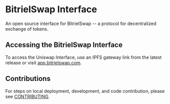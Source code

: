 # BitrielSwap Interface

An open source interface for BitrielSwap -- a protocol for decentralized exchange of tokens.

## Accessing the BitrielSwap Interface

To access the Uniswap Interface, use an IPFS gateway link from the latest release
or visit [app.bitrielswap.com](https://app.bitrielswap.com).

## Contributions

For steps on local deployment, development, and code contribution, please see [CONTRIBUTING](./CONTRIBUTING.md).